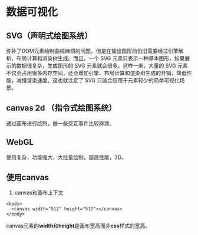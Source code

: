 # 数据可视化
## SVG（声明式绘图系统）
弥补了DOM元素绘制曲线麻烦的问题，但是在输出图形前仍旧需要经过引擎解析、布局计算和渲染树生成。而且，一个 SVG 元素只表示一种基本图形，如果展示的数据很复杂，生成图形的 SVG 元素就会很多。这样一来，大量的 SVG 元素不仅会占用很多内存空间，还会增加引擎、布局计算和渲染树生成的开销，降低性能，减慢渲染速度。这也就注定了 SVG 只适合应用于元素较少的简单可视化场景。

## canvas 2d （指令式绘图系统）
通过画布进行绘制，做一些交互事件比较麻烦。

## WebGL
使用复杂，功能强大，大批量绘制，超高性能，3D。

## 使用canvas
1. canvas和画布上下文

````
<body>
  <canvas width="512" height="512"></canvas>
</body>
````
canvas元素的**width**和**height**是画布宽高而非**css**样式的宽高。